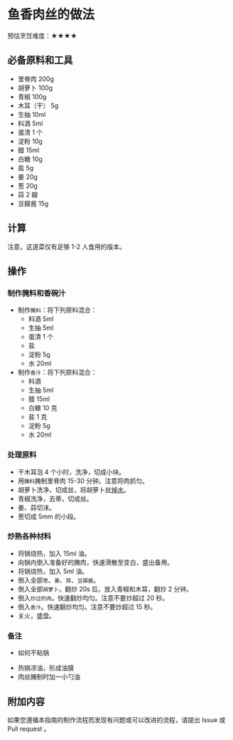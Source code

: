 # 鱼香肉丝的做法

预估烹饪难度：★★★★

## 必备原料和工具

* 里脊肉 200g
* 胡萝卜 100g
* 青椒 100g
* 木耳（干） 5g
* 生抽 10ml
* 料酒 5ml
* 蛋清 1 个
* 淀粉 10g
* 醋 15ml
* 白糖 10g
* 盐 5g
* 姜 20g
* 葱 20g
* 蒜 2 瓣
* 豆瓣酱 15g

## 计算

注意，这道菜仅有足够 1-2 人食用的版本。

## 操作

### 制作腌料和香碗汁

* 制作`腌料`：将下列原料混合：
  * 料酒 5ml
  * 生抽 5ml
  * 蛋清 1 个
  * 盐
  * 淀粉 5g
  * 水 20ml
* 制作`香汁`：将下列原料混合：
  * 料酒
  * 生抽 5ml
  * 醋 15ml
  * 白糖 10 克
  * 盐 1 克
  * 淀粉 5g
  * 水 20ml

### 处理原料

* 干木耳泡 4 个小时，洗净，切成小块。
* 用`腌料`腌制里脊肉 15-30 分钟。注意将肉抓匀。
* 胡萝卜洗净，切成丝，将胡萝卜丝[焯水](../../tips/learn/学习焯水.md)。
* 青椒洗净，去蒂，切成丝。
* 姜、蒜切沫。
* 葱切成 5mm 的小段。

### 炒熟各种材料

* 将锅烧热，加入 15ml 油。
* 向锅内倒入准备好的腌肉，快速滑散至变白，盛出备用。
* 将锅烧热，加入 5ml 油。
* 倒入全部`葱`、`姜`、`蒜`、`豆瓣酱`。
* 倒入全部`胡萝卜`，翻炒 20s 后，放入青椒和木耳，翻炒 2 分钟。
* 倒入`炒过的肉`。快速翻炒均匀。注意不要炒超过 20 秒。
* 倒入`香汁`。快速翻炒均匀。注意不要炒超过 15 秒。
* 关火，盛盘。

### 备注
* 如何不粘锅
- 热锅凉油，形成油膜
- 肉丝腌制时加一小勺油

## 附加内容

如果您遵循本指南的制作流程而发现有问题或可以改进的流程，请提出 Issue 或 Pull request 。
